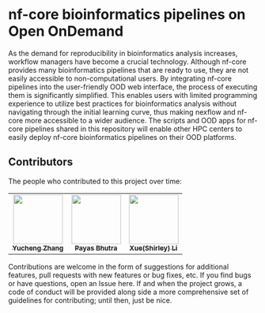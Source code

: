 # nf-core bioinformatics pipelines on Open OnDemand

As the demand for reproducibility in bioinformatics analysis increases, workflow managers have become a crucial technology. Although nf-core provides many bioinformatics pipelines that are ready to use, they are not easily accessible to non-computational users. By integrating nf-core pipelines into the user-friendly OOD web interface, the process of executing them is significantly simplified. This enables users with limited programming experience to utilize best practices for bioinformatics analysis without navigating through the initial learning curve, thus making nexflow and nf-core more accessible to a wider audience. The scripts and OOD apps for nf-core pipelines shared in this repository will enable other HPC centers to easily deploy nf-core bioinformatics pipelines on their OOD platforms.

## Contributors

The people who contributed to this project over time:

<!-- ALL-CONTRIBUTORS-LIST:START - Do not remove or modify this section -->
<!-- prettier-ignore-start -->
<!-- markdownlint-disable -->
<table>
  <tr>
    <td align="center"><a href="https://github.com/zhan4429"><img src="https://avatars.githubusercontent.com/u/90942318" width="100px;" alt=""/><br /><sub><b>Yucheng Zhang</b></sub></a><br /></td>  
    <td align="center"><a href="https://github.com/PayasBhutra"><img src="https://avatars.githubusercontent.com/u/70447330" width="100px;" alt=""/><br /><sub><b>Payas Bhutra</b></sub></a><br /></td>
    <td align="center"><a href="https://github.com/shirleyxueli41"><img src="https://avatars.githubusercontent.com/u/88347911?v=4" width="100px;" alt=""/><br /><sub><b>Xue(Shirley) Li</b></sub></a><br /></td>
  </tr>
</table>

<!-- markdownlint-enable -->
<!-- prettier-ignore-end -->
<!-- ALL-CONTRIBUTORS-LIST:END -->

Contributions are welcome in the form of suggestions for additional features, pull requests with new features or bug fixes, etc. If you find bugs or have questions, open an Issue here. If and when the project grows, a code of conduct will be provided along side a more comprehensive set of guidelines for contributing; until then, just be nice.
